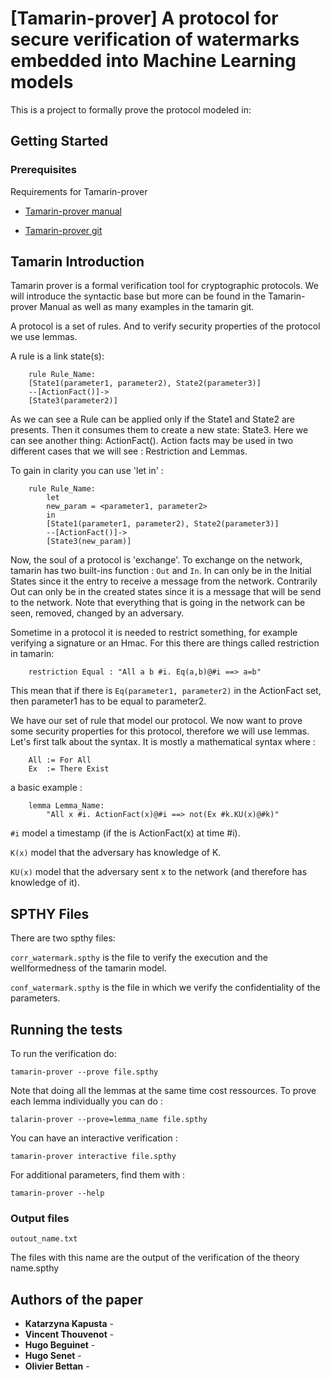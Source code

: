
# [Tamarin-prover] A protocol for secure verification of watermarks embedded into Machine Learning models

This is a project to formally prove the protocol modeled in: 

## Getting Started


### Prerequisites

Requirements for Tamarin-prover 

- [Tamarin-prover manual](https://tamarin-prover.github.io/)

- [Tamarin-prover git](https://github.com/tamarin-prover/tamarin-prover)

## Tamarin Introduction
Tamarin prover is a formal verification tool for cryptographic protocols.
We will introduce the syntactic base but more can be found in the Tamarin-prover Manual as well as many examples in the tamarin git.

A protocol is a set of rules. And to verify security properties of the protocol we use lemmas.

A rule is a link state(s):
~~~~
	rule Rule_Name:
	[State1(parameter1, parameter2), State2(parameter3)]
	--[ActionFact()]->
	[State3(parameter2)]	
~~~~
As we can see a Rule can be applied only if the State1 and State2 are presents. Then it consumes them to create a new state: State3.
Here we can see another thing: ActionFact(). Action facts may be used in two different cases that we will see : Restriction and Lemmas.

To gain in clarity you can use 'let in' :
~~~~
	rule Rule_Name:
		let
		new_param = <parameter1, parameter2>
		in
		[State1(parameter1, parameter2), State2(parameter3)]
		--[ActionFact()]->
		[State3(new_param)]
~~~~


Now, the soul of a protocol is 'exchange'. To exchange on the network, tamarin has two built-ins function : `Out` and `In`.
In can only be in the Initial States since it the entry to receive a message from the network. 
Contrarily Out can only be in the created states since it is a message that will be send to the network. 
Note that everything that is going in the network can be seen, removed, changed by an adversary.

Sometime in a protocol it is needed to restrict something, for example verifying a signature or an Hmac. 
For this there are things called restriction in tamarin:
~~~~
	restriction Equal : "All a b #i. Eq(a,b)@#i ==> a=b"
~~~~
This mean that if there is `Eq(parameter1, parameter2)` in the ActionFact set, then parameter1 has to be equal to parameter2.


We have our set of rule that model our protocol. We now want to prove some security properties for this protocol, therefore we will use lemmas.
Let's first talk about the syntax. It is mostly a mathematical syntax where :
~~~~
	All := For All
	Ex  := There Exist
~~~~
a basic example :
~~~~
	lemma Lemma_Name:
		"All x #i. ActionFact(x)@#i ==> not(Ex #k.KU(x)@#k)"
~~~~
`#i` model a timestamp (if the is ActionFact(x) at time #i).

`K(x)` model that the adversary has knowledge of K.

`KU(x)` model that the adversary sent x to the network (and therefore has knowledge of it).
## SPTHY Files

There are two spthy files:

`corr_watermark.spthy` is the file to verify the execution and the wellformedness of the tamarin model.

`conf_watermark.spthy` is the file in which we verify the confidentiality of the parameters.

## Running the tests

To run the verification do:
	
	tamarin-prover --prove file.spthy
Note that doing all the lemmas at the same time cost ressources. To prove each lemma individually you can do :
	
	talarin-prover --prove=lemma_name file.spthy
You can have an interactive verification :
	
	tamarin-prover interactive file.spthy
For additional parameters, find them with :
	
	tamarin-prover --help

### Output files

	outout_name.txt
The files with this name are the output of the verification of the theory name.spthy



## Authors of the paper

  - **Katarzyna Kapusta** - 
  - **Vincent Thouvenot** - 
  - **Hugo Beguinet** - 
  - **Hugo Senet** - 
  - **Olivier Bettan** - 

